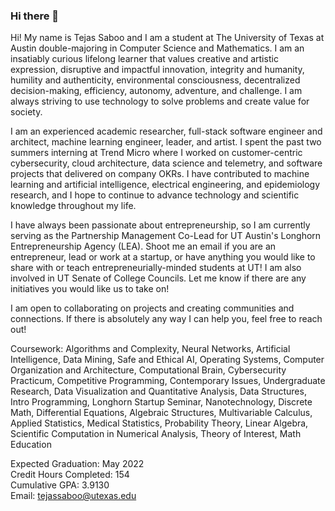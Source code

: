 ### Hi there 👋

<!--
**tejassaboo/TejasSaboo** is a ✨ _special_ ✨ repository because its `README.md` (this file) appears on your GitHub profile.

Here are some ideas to get you started:

- 🔭 I’m currently working on ...
- 🌱 I’m currently learning ...
- 👯 I’m looking to collaborate on ...
- 🤔 I’m looking for help with ...
- 💬 Ask me about ...
- 📫 How to reach me: ...
- 😄 Pronouns: ...
- ⚡ Fun fact: ...
-->

Hi! My name is Tejas Saboo and I am a student at The University of Texas at Austin double-majoring in Computer Science and Mathematics. I am an insatiably curious lifelong learner that values creative and artistic expression, disruptive and impactful innovation, integrity and humanity, humility and authenticity, environmental consciousness, decentralized decision-making, efficiency, autonomy, adventure, and challenge. I am always striving to use technology to solve problems and create value for society.

I am an experienced academic researcher, full-stack software engineer and architect, machine learning engineer, leader, and artist. I spent the past two summers interning at Trend Micro where I worked on customer-centric cybersecurity, cloud architecture, data science and telemetry, and software projects that delivered on company OKRs. I have contributed to machine learning and artificial intelligence, electrical engineering, and epidemiology research, and I hope to continue to advance technology and scientific knowledge throughout my life. 

I have always been passionate about entrepreneurship, so I am currently serving as the Partnership Management Co-Lead for UT Austin's Longhorn Entrepreneurship Agency (LEA). Shoot me an email if you are an entrepreneur, lead or work at a startup, or have anything you would like to share with or teach entrepreneurially-minded students at UT! I am also involved in UT Senate of College Councils. Let me know if there are any initiatives you would like us to take on!

I am open to collaborating on projects and creating communities and connections. If there is absolutely any way I can help you, feel free to reach out!

Coursework: Algorithms and Complexity, Neural Networks, Artificial Intelligence, Data Mining, Safe and Ethical AI, Operating Systems, Computer Organization and Architecture, Computational Brain, Cybersecurity Practicum, Competitive Programming, Contemporary Issues, Undergraduate Research, Data Visualization and Quantitative Analysis, Data Structures, Intro Programming, Longhorn Startup Seminar, Nanotechnology, Discrete Math, Differential Equations, Algebraic Structures, Multivariable Calculus, Applied Statistics, Medical Statistics, Probability Theory, Linear Algebra, Scientific Computation in Numerical Analysis, Theory of Interest, Math Education
<br>

Expected Graduation: May 2022
<br>
Credit Hours Completed: 154
<br>
Cumulative GPA: 3.9130
<br>
Email: tejassaboo@utexas.edu
